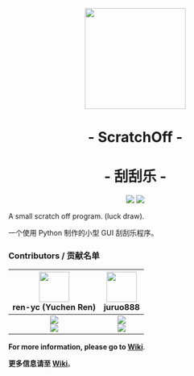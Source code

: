 <p align="center">
<img src="https://user-images.githubusercontent.com/106530969/173475662-c4ea40c1-3a3b-467e-8dfe-56c8748175e7.png" width="200">
</p>

<h1 align="center">- ScratchOff -</h1>

<h1 align="center">- 刮刮乐 -</h1>

<p align="center">
<!--<a href="https://github.com/class-tools/ScratchOff/actions/workflows/check.yml"><img src="https://github.com/class-tools/ScratchOff/actions/workflows/check.yml"></a>
<a href="https://github.com/class-tools/ScratchOff/actions/workflows/codeql.yml"><img src="https://github.com/class-tools/ScratchOff/actions/workflows/codeql.yml"></a>
<a href="https://github.com/class-tools/ScratchOff/actions/workflows/compile.yml"><img src="https://github.com/class-tools/ScratchOff/actions/workflows/compile.yml"></a>-->
<a href="https://github.com/class-tools/ScratchOff/releases/latest"><img src="https://img.shields.io/github/v/release/class-tools/ScratchOff.svg?logo=iCloud"></a>
<img src="https://img.shields.io/badge/support-Windows%207%20+-blue?logo=Windows">
</p>

A small scratch off program. (luck draw).

一个使用 Python 制作的小型 GUI 刮刮乐程序。

### Contributors / 贡献名单
| <img src="https://avatars.githubusercontent.com/u/53416099?v=4" width="60px"></br> ren-yc (Yuchen Ren) | <img src="https://avatars.githubusercontent.com/u/106530969?v=4" width="60px"></br> juruo888 |
| :---: | :---: |
| ![](https://shields.io/badge/Coding-green?logo=visual-studio-code&style=for-the-badge)<br>![](https://shields.io/badge/BugTester-yellow?logo=open-bug-bounty&style=for-the-badge) | ![](https://shields.io/badge/Coding-green?logo=visual-studio-code&style=for-the-badge)<br>![](https://shields.io/badge/BugTester-yellow?logo=open-bug-bounty&style=for-the-badge) |

**For more information, please go to [Wiki](https://github.com/class-tools/ScratchOff/wiki)**.

**更多信息请至 [Wiki](https://github.com/class-tools/ScratchOff/wiki)**。